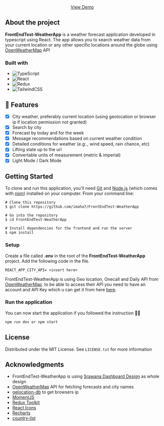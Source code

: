 <p  align="center">
<a href="https://front-end-test-weather-app.vercel.app">View Demo</a>

## About the project

**FrontEndTest-WeatherApp** is a weather forecast application developed in typescript using React. The app allows you to search weather data from your current location or any other specific locations around the globe using [OpenWeatherMap](https://openweathermap.org/) API

### Built with

- ![TypeScript](https://img.shields.io/badge/typescript-%23007ACC.svg?style=for-the-badge&logo=typescript&logoColor=white)
- ![React](https://img.shields.io/badge/react-%2320232a.svg?style=for-the-badge&logo=react&logoColor=%2361DAFB)
- ![Redux](https://img.shields.io/badge/redux-%23593d88.svg?style=for-the-badge&logo=redux&logoColor=white)
- ![TailwindCSS](https://img.shields.io/badge/tailwindcss-%2338B2AC.svg?style=for-the-badge&logo=tailwind-css&logoColor=white)

## 🚩 Features

- [x] City weather, preferably current location (using geolocation or browser ip if location permission not granted)
- [x] Search by city
- [x] Forecast by today and for the week
- [x] Message recommendations based on current weather condition
- [x] Detailed conditions for weather (e.g:., wind speed, rain chance, etc)
- [x] Lifting state up to the url
- [x] Convertable units of measurement (metric & imperial)
- [x] Light Mode / Dark Mode

## Getting Started

To clone and run this application, you'll need [Git](https://git-scm.com/) and [Node.js](https://nodejs.org/en/download/) (which comes with [npm](http://npmjs.com/)) installed on your computer. From your command line:

```
# Clone this repository
$ git clone https://github.com/imaha7/FrontEndTest-WeatherApp

# Go into the repository
$ cd FrontEndTest-WeatherApp

# Install dependencies for the frontend and run the server
$ npm install
```

### Setup

Create a file called **.env** in the root of the **FrontEndTest-WeatherApp** project. Add the following code in the file.

```
REACT_APP_CITY_API= <insert here>
```

FrontEndTest-WeatherApp is using Geo location, Onecall and Daily API from [OpenWeatherMap](https://openweathermap.org/). to be able to access their API you need to have an account and API Key which u can get it from here [here](https://openweathermap.org/api).

### Run the application

You can now start the application if you followed the instruction 🥳🎉

```bash
npm run dev or npm start
```

## License

Distributed under the MIT License. See `LICENSE.txt` for more information

## Acknowledgments

- FrontEndTest-WeatherApp is using [Srawana Dashboard Design](https://dribbble.com/shots/18425258-Srawana-Weather-Dashboard-Design) as whole design
- [OpenWeatherMap](https://openweathermap.org/) API for fetching forecasts and city names
- [gelocation-db](https://geolocation-db.com/json/) to get browsers ip
- [MomentJS](https://momentjs.com/)
- [Redux Toolkit](https://redux-toolkit.js.org/)
- [React Icons](https://react-icons.github.io/react-icons/)
- [Recharts](https://recharts.org)
- [country-list](https://www.npmjs.com/package/country-list)

